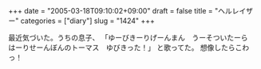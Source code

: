 +++
date = "2005-03-18T09:10:02+09:00"
draft = false
title = "ヘルレイザー"
categories = ["diary"]
slug = "1424"
+++

最近気づいた。うちの息子、
「ゆーびきーりげーんまん　うーそついたーら　はーりせーんぼんのトーマス　ゆびきった！」
と歌ってた。
想像したらこわっ！
